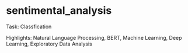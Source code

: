 # sentimental_analysis

Task: Classfication

Highlights: Natural Language Processing, BERT, Machine Learning, Deep Learning, Exploratory Data Analysis
